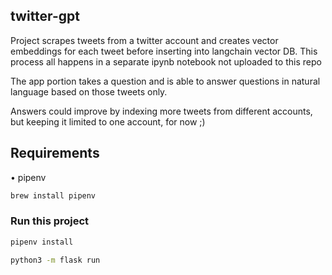 ## twitter-gpt

Project scrapes tweets from a twitter account and creates vector embeddings for each tweet before inserting into langchain vector DB. This process all happens in a separate ipynb notebook not uploaded to this repo

The app portion takes a question and is able to answer questions in natural language based on those tweets only.

Answers could improve by indexing more tweets from different accounts, but keeping it limited to one account, for now ;)


## Requirements

• pipenv

```bash
brew install pipenv
```

### Run this project
```bash
pipenv install
```

```bash
python3 -m flask run
```





